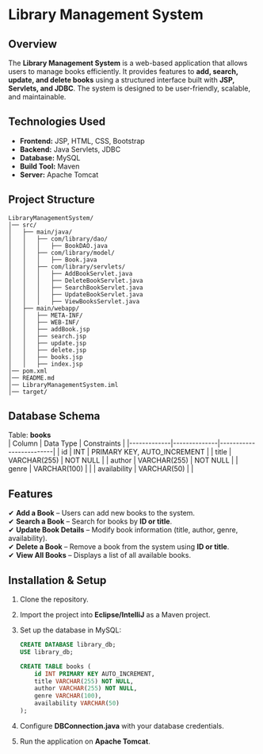 # Library Management System

## Overview

The **Library Management System** is a web-based application that allows users to manage books efficiently. It provides features to **add, search, update, and delete books** using a structured interface built with **JSP, Servlets, and JDBC**. The system is designed to be user-friendly, scalable, and maintainable.

## Technologies Used

- **Frontend:** JSP, HTML, CSS, Bootstrap
- **Backend:** Java Servlets, JDBC
- **Database:** MySQL
- **Build Tool:** Maven
- **Server:** Apache Tomcat

## Project Structure

```
LibraryManagementSystem/
│── src/
│   ├── main/java/
│   │   ├── com/library/dao/
│   │   │   ├── BookDAO.java
│   │   ├── com/library/model/
│   │   │   ├── Book.java
│   │   ├── com/library/servlets/
│   │   │   ├── AddBookServlet.java
│   │   │   ├── DeleteBookServlet.java
│   │   │   ├── SearchBookServlet.java
│   │   │   ├── UpdateBookServlet.java
│   │   │   ├── ViewBooksServlet.java
│   ├── main/webapp/
│   │   ├── META-INF/
│   │   ├── WEB-INF/
│   │   ├── addBook.jsp
│   │   ├── search.jsp
│   │   ├── update.jsp
│   │   ├── delete.jsp
│   │   ├── books.jsp
│   │   ├── index.jsp
│── pom.xml
│── README.md
│── LibraryManagementSystem.iml
│── target/
```

## Database Schema

Table: **books**  
| Column | Data Type | Constraints |
|-------------|--------------|-------------------------|
| id | INT | PRIMARY KEY, AUTO_INCREMENT |
| title | VARCHAR(255) | NOT NULL |
| author | VARCHAR(255) | NOT NULL |
| genre | VARCHAR(100) | |
| availability | VARCHAR(50) | |

## Features

✔ **Add a Book** – Users can add new books to the system.  
✔ **Search a Book** – Search for books by **ID or title**.  
✔ **Update Book Details** – Modify book information (title, author, genre, availability).  
✔ **Delete a Book** – Remove a book from the system using **ID or title**.  
✔ **View All Books** – Displays a list of all available books.

## Installation & Setup

1. Clone the repository.
2. Import the project into **Eclipse/IntelliJ** as a Maven project.
3. Set up the database in MySQL:

   ```sql
   CREATE DATABASE library_db;
   USE library_db;

   CREATE TABLE books (
       id INT PRIMARY KEY AUTO_INCREMENT,
       title VARCHAR(255) NOT NULL,
       author VARCHAR(255) NOT NULL,
       genre VARCHAR(100),
       availability VARCHAR(50)
   );
   ```

4. Configure **DBConnection.java** with your database credentials.
5. Run the application on **Apache Tomcat**.
